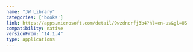 ```yaml
---
name: "JW Library"
categories: ['books']
link: https://apps.microsoft.com/detail/9wzdncrfj3b4?hl=en-us&gl=US
compatibility: native
versionFrom: "14.1.4"
type: applications
---
```


